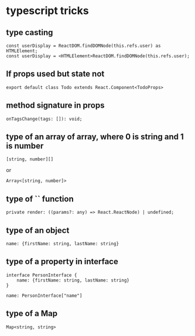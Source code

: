 # typescript tricks

## type casting

```
const userDisplay = ReactDOM.findDOMNode(this.refs.user) as HTMLElement;
const userDisplay = <HTMLElement>ReactDOM.findDOMNode(this.refs.user);
```

## If props used but state not

```
export default class Todo extends React.Component<TodoProps>
```

## method signature in props

```
onTagsChange(tags: []): void;
```

## type of an array of array, where 0 is string and 1 is number

```
[string, number][]
```

or

```
Array<[string, number]>
```

## type of `` function

```
private render: ((params?: any) => React.ReactNode) | undefined;
```

## type of an object

```
name: {firstName: string, lastName: string}
```

## type of a property in interface

```
interface PersonInterface {
    name: {firstName: string, lastName: string}
}
```

```
name: PersonInterface["name"]
```

## type of a Map

```
Map<string, string>
```
